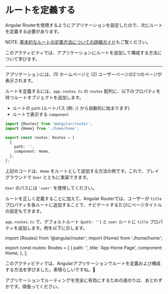 # ルートを定義する

Angular Routerを使用するようにアプリケーションを設定したので、次にルートを定義する必要があります。

NOTE: [基本的なルートの定義方法についての詳細ガイド](/guide/routing/common-router-tasks#defining-a-basic-route)もご覧ください。

このアクティビティでは、アプリケーションにルートを追加して構成する方法について学びます。

<hr>

<docs-workflow>

<docs-step title="`app.routes.ts`でルートを定義する">

アプリケーションには、(1) ホームページと (2) ユーザーページの2つのページが表示されます。

ルートを定義するには、`app.routes.ts` の `routes` 配列に、以下のプロパティを持つルートオブジェクトを追加します。

- ルートの `path` (ルートパス (例: `/`) から自動的に始まります)
- ルートで表示する `component`

```ts
import {Routes} from '@angular/router';
import {Home} from './home/home';

export const routes: Routes = [
  {
    path: '',
    component: Home,
  },
];
```

上記のコードは、`Home` をルートとして追加する方法の例です。これで、プレイグラウンドで `User` とともに実装できます。

`User` のパスには `'user'` を使用してください。

</docs-step>

<docs-step title="ルート定義にタイトルを追加する">

ルートを正しく定義することに加えて、Angular Routerでは、ユーザーが `title` プロパティを各ルートに追加することで、ナビゲートするたびにページタイトルの設定もできます。

`app.routes.ts` で、デフォルトルート (`path: ''`) と `user` ルートに `title` プロパティを追加します。例を以下に示します。

<docs-code language="ts" highlight="[8]">
import {Routes} from '@angular/router';
import {Home} from './home/home';

export const routes: Routes = [
  {
    path: '',
    title: 'App Home Page',
    component: Home,
  },
];
</docs-code>

</docs-step>

</docs-workflow>

このアクティビティでは、Angularアプリケーションでルートを定義および構成する方法を学びました。素晴らしいですね。🙌

アプリケーションでルーティングを完全に有効にするための道のりは、あとわずかです。頑張ってください。


